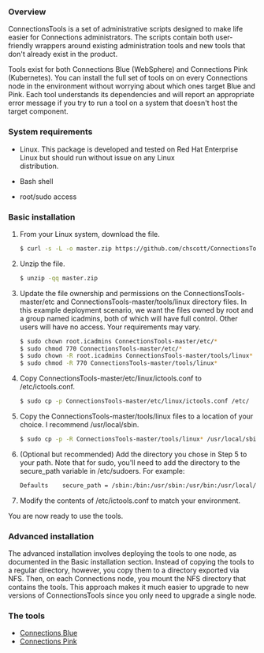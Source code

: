 ### Overview

ConnectionsTools is a set of administrative scripts designed to make life easier for Connections administrators. The 
scripts contain both user-friendly wrappers around existing administration tools and new tools that don't already exist in 
the product.

Tools exist for both Connections Blue (WebSphere) and Connections Pink (Kubernetes). You can install the full set of tools on
on every Connections node in the environment without worrying about which ones target Blue and Pink. Each tool understands
its dependencies and will report an appropriate error message if you try to run a tool on a system that doesn't host the
target component.

### System requirements

- Linux. This package is developed and tested on Red Hat Enterprise Linux but should run without issue on any Linux     
  distribution.
  
- Bash shell

- root/sudo access

### Basic installation

1. From your Linux system, download the file.

   ```Bash
   $ curl -s -L -o master.zip https://github.com/chscott/ConnectionsTools/archive/master.zip
   ```
   
2. Unzip the file.

   ```Bash
   $ unzip -qq master.zip
   ```
   
3. Update the file ownership and permissions on the ConnectionsTools-master/etc and ConnectionsTools-master/tools/linux 
   directory files. In this example deployment scenario, we want the files owned by root and a group named icadmins, both of 
   which will have full control. Other users will have no access. Your requirements may vary.
   
   ```Bash
   $ sudo chown root.icadmins ConnectionsTools-master/etc/*
   $ sudo chmod 770 ConnectionsTools-master/etc/*
   $ sudo chown -R root.icadmins ConnectionsTools-master/tools/linux*
   $ sudo chmod -R 770 ConnectionsTools-master/tools/linux*
   ```
   
4. Copy ConnectionsTools-master/etc/linux/ictools.conf to /etc/ictools.conf.

   ```Bash
   $ sudo cp -p ConnectionsTools-master/etc/linux/ictools.conf /etc/
   ```
   
5. Copy the ConnectionsTools-master/tools/linux files to a location of your choice. I recommend /usr/local/sbin.

   ```Bash
   $ sudo cp -p -R ConnectionsTools-master/tools/linux* /usr/local/sbin/
   
6. (Optional but recommended) Add the directory you chose in Step 5 to your path. Note that for sudo, you'll need to add the
   directory to the secure_path variable in /etc/sudoers. For example:
   
   ```Bash
   Defaults    secure_path = /sbin:/bin:/usr/sbin:/usr/bin:/usr/local/sbin
   ```
   
7. Modify the contents of /etc/ictools.conf to match your environment.

You are now ready to use the tools.

### Advanced installation

The advanced installation involves deploying the tools to one node, as documented in the Basic installation section. Instead 
of copying the tools to a regular directory, however, you copy them to a directory exported via NFS. Then, on each 
Connections node, you mount the NFS directory that contains the tools. This approach makes it much easier to upgrade to new
versions of ConnectionsTools since you only need to upgrade a single node.

### The tools

- [Connections Blue](doc/blue.md)
- [Connections Pink](doc/pink.md)